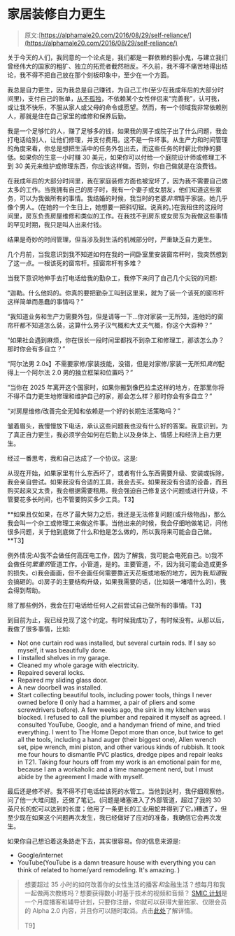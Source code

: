 # 家居装修自力更生

> 原文:[https://alphamale20.com/2016/08/29/self-reliance/](https://alphamale20.com/2016/08/29/self-reliance/)

关于今天的人们，我同意的一个论点是，我们都是一群依赖的胆小鬼，与建立我们曾经伟大的国家的粗犷、独立的拓荒者截然相反。不久前，我不得不痛苦地得出结论，我不得不把自己放在那个刻板印象中，至少在一个方面。

我总是自力更生，因为我总是自己赚钱，为自己工作(至少在我成年后的大部分时间里)，支付自己的账单，[从不孤独](http://www.blackdragonblog.com/2015/12/28/loneliness/)，不依赖某个女性伴侣来“完善我”，认可我，或让我不快乐，不服从家人或父母的命令或愿望。然而，有一个领域我非常依赖别人，那就是住在自己家里的维修和保养后勤。

我是一个足够忙的人，赚了足够多的钱，如果我的房子或院子出了什么问题，我会打电话给别人，让他们修理，并支付费用。这不是一件坏事。从生产力和时间管理的角度来看，你总是想把生活中的任务外包出去，而这些任务的时薪比你挣的要低。如果你的生意一小时赚 30 美元，如果你可以付给一个庭院设计师或修理工不到 30 美元来维护或修理东西，你应该这样做。否则，你自己做就是在浪费钱。

在我成年后的大部分时间里，我在家庭装修方面也被宠坏了，因为我不需要自己做太多的工作。当我拥有自己的房子时，我有一个妻子或女朋友，他们知道这些家务，可以为我做所有的事情。我结婚的时候，我当时的老婆*非常*精于家装。她几乎像个男人。(在她的一个生日上，她想要一把斜切锯。说真的。)在我租住的这段时间里，房东负责房屋维修和类似的工作。在我找不到房东或女房东为我做这些事情的罕见时期，我只是叫人出来付钱。

结果是奇妙的时间管理，但当涉及到生活的机械部分时，严重缺乏自力更生。

几个月前，当我意识到我不知道如何在我的一间卧室里安装窗帘杆时，我突然想到了这一点。一根该死的窗帘杆。搭窗帘杆有多难？

当我下意识地伸手去打电话给我的勤杂工，我停下来问了自己几个尖锐的问题:

“迦勒。什么他妈的。你真的要把勤杂工叫到这里来，就为了装一个该死的窗帘杆这样简单而愚蠢的事情吗？”

“我知道业务和生产力需要外包，但是请等一下...你对家装一无所知，连他妈的窗帘杆都不知道怎么装，这算什么男子汉气概和大丈夫气概，你这个大孬种？”

“如果社会遇到麻烦，你在很长一段时间里都找不到杂工和修理工，那该怎么办？那时你会有多自立？”

“阿尔法男 2.0s】不需要家修/家装技能，没错，但是对家修/家装一无所知*真的*配得上一个阿尔法 2.0 男的独立框架和位置吗？”

“当你在 2025 年离开这个国家时，如果你搬到像巴拉圭这样的地方，在那里你将不得不自力更生地修理和维护自己的家，那会怎么样？那时你会有多自立？”

“对房屋维修/改善完全无知和依赖是一个好的长期生活策略吗？”

皱着眉头，我慢慢放下电话，承认这些问题我也没有什么好的答案。我意识到，为了真正自力更生，我必须学会如何在后勤上以及身体上、情感上和经济上自力更生。

经过一番思考，我和自己达成了一个协议。这是:

从现在开始，如果家里有什么东西坏了，或者有什么东西需要升级、安装或拆除，我会亲自尝试。如果我没有合适的工具，我会去买。如果我没有合适的设备，而且购买起来又太贵，我会根据需要租用。我会强迫自己修复这个问题或进行升级，不管要花多长时间，也不管要购买多少工具。T3】

**如果且仅如果，在尽了最大努力之后，我还是无法修复问题(或升级物品)，那么我会叫一个杂工或修理工来做这件事。当他出来的时候，我会仔细地做笔记，问他很多问题，关于他到底做了什么和他是怎么做的，所以我将来可能会自己做。**T3】

例外情况:A)我不会做任何高压电工作，因为了解我，我可能会电死自己。b)我不会做任何*繁重的*管道工作。小管道，是的。主要管道，不，因为我可能会造成更多的损失。c)我会画画，但不会画任何需要靠近天花板或地板的地方，因为我*知道*我会搞砸的。d)房子的主要结构升级，如果我需要的话，(比如装一堵墙什么的)，我会得到帮助。

除了那些例外，我会在打电话给任何人之前尝试自己做所有的事情。T3】

到目前为止，我已经兑现了这个约定。有时候我成功了，有时候没有。从那以后，我做了很多事情，比如:

*   Not one curtain rod was installed, but several curtain rods. If I say so myself, it was beautifully done.
*   I installed shelves in my garage.
*   Cleaned my whole garage with electricity.
*   Repaired several locks.
*   Repaired my sliding glass door.
*   A new doorbell was installed.
*   Start collecting beautiful tools, including power tools, things I never owned before (I only had a hammer, a pair of pliers and some screwdrivers before). A few weeks ago, the sink in my kitchen was blocked. I refused to call the plumber and repaired it myself as agreed. I consulted YouTube, Google, and a handyman friend of mine, and tried everything. I went to The Home Depot more than once, but twice to get all the tools, including a hand auger (their biggest one), Allen wrench set, pipe wrench, mini piston, and other various kinds of rubbish. It took me four hours to dismantle PVC plastics, dredge pipes and repair leaks in T21\. Taking four hours off from my work is an emotional pain for me, because I am a workaholic and a time management nerd, but I must abide by the agreement I made with myself.

最后还是修不好。我不得不打电话给该死的水管工。当他到达时，我仔细观察他，问了他一大堆问题，还做了笔记。(问题是堵塞进入了外部管道，超过了我的 30 英尺长的蛇可以达到的长度；他用了一条更长的工业用蛇并得到了它。)糟透了，但至少现在如果这个问题再次发生，我已经做好了应对的准备，我确信它会再次发生。

如果你自己想沿着这条路走下去，其实很容易。你的信息来源是:

*   Google/internet
*   YouTube(YouTube is a damn treasure house with everything you can think of related to home/yard remodeling. It's amazing. )

> 想要超过 35 小时的如何改善你的女性生活的播客*和*金融生活？想每月和我一起做两次教练吗？想要获得数小时基于技术的视频和音频？ [SMIC 计划](https://alphamale20.kartra.com/page/vIL17)是一个月度播客和辅导计划，只要你注册，你就可以获得大量独家、仅限会员的 Alpha 2.0 内容，并且你可以随时取消。点击[此处](https://alphamale20.kartra.com/page/vIL17)了解详情。
> 
> T9】
